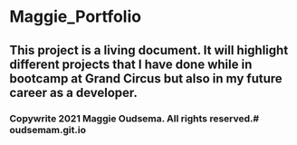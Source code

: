 # Maggie_Portfolio

## This project is a living document. It will highlight different projects that I have done while in bootcamp at Grand Circus but also in my future career as a developer.

### Copywrite 2021 Maggie Oudsema. All rights reserved.# oudsemam.git.io
